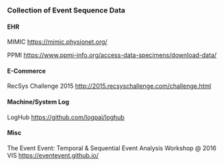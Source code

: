 ### Collection of Event Sequence Data

#### EHR

MIMIC
https://mimic.physionet.org/

PPMI
https://www.ppmi-info.org/access-data-specimens/download-data/

#### E-Commerce

RecSys Challenge 2015
http://2015.recsyschallenge.com/challenge.html


#### Machine/System Log

LogHub
https://github.com/logpai/loghub

#### Misc

The Event Event: Temporal & Sequential Event Analysis Workshop @ 2016 VIS
https://eventevent.github.io/
